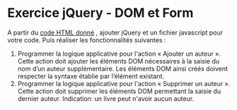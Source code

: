 # Exercice jQuery - DOM et Form

A partir du [code HTML donné](resources/jqueryDomForm.html) , ajouter jQuery et un fichier javascript pour votre code. Puis réaliser les fonctionnalités suivantes :

1. Programmer la logique applicative pour l'action « Ajouter un auteur ». Cette action doit ajouter les éléments DOM nécessaires à la saisie du nom d’un auteur supplémentaire. Les éléments DOM ainsi créés doivent  respecter la syntaxe établie par l’élément existant.
2. Programmer la logique applicative pour l'action « Supprimer un auteur ». Cette action doit supprimer les éléments DOM permettant la saisie du dernier auteur. Indication: un livre peut n'avoir aucun auteur.



<!--stackedit_data:
eyJoaXN0b3J5IjpbNDY5Nzg4Njk1XX0=
-->